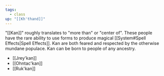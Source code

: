 ```yaml
---
tags:
  - class
up: "[[Kh'thand]]"
---
```

"[[Kan]]" roughly translates to "more than" or "center of". These people have the rare ability to use forms to produce magical [[System#Spell Effects|Spell Effects]]. Kan are both feared and respected by the otherwise mundane populace. Kan can be born to people of any ancestry. 

- [[Jrey'kan]] 
- [[Ohntac'kan]] 
- [[Ruk'kan]] 